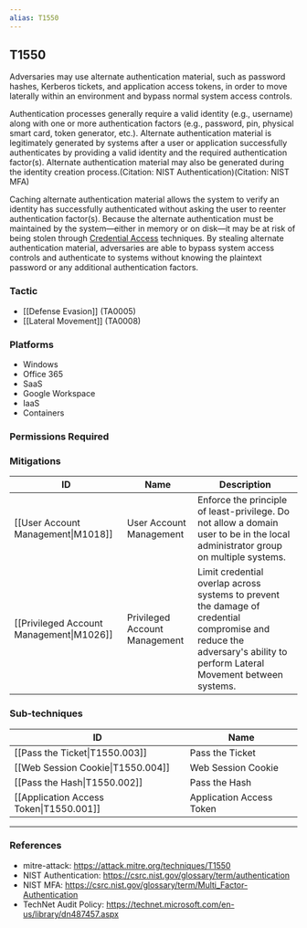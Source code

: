 ```yaml
---
alias: T1550
---
```


## T1550

Adversaries may use alternate authentication material, such as password hashes, Kerberos tickets, and application access tokens, in order to move laterally within an environment and bypass normal system access controls. 

Authentication processes generally require a valid identity (e.g., username) along with one or more authentication factors (e.g., password, pin, physical smart card, token generator, etc.). Alternate authentication material is legitimately generated by systems after a user or application successfully authenticates by providing a valid identity and the required authentication factor(s). Alternate authentication material may also be generated during the identity creation process.(Citation: NIST Authentication)(Citation: NIST MFA)

Caching alternate authentication material allows the system to verify an identity has successfully authenticated without asking the user to reenter authentication factor(s). Because the alternate authentication must be maintained by the system—either in memory or on disk—it may be at risk of being stolen through [Credential Access](https://attack.mitre.org/tactics/TA0006) techniques. By stealing alternate authentication material, adversaries are able to bypass system access controls and authenticate to systems without knowing the plaintext password or any additional authentication factors.



### Tactic
- [[Defense Evasion]] (TA0005)
- [[Lateral Movement]] (TA0008)

### Platforms
- Windows
- Office 365
- SaaS
- Google Workspace
- IaaS
- Containers

### Permissions Required

### Mitigations

| ID | Name | Description |
| --- | --- | --- |
| [[User Account Management\|M1018]] | User Account Management | Enforce the principle of least-privilege. Do not allow a domain user to be in the local administrator group on multiple systems. |
| [[Privileged Account Management\|M1026]] | Privileged Account Management | Limit credential overlap across systems to prevent the damage of credential compromise and reduce the adversary's ability to perform Lateral Movement between systems. |

### Sub-techniques

| ID | Name |
| --- | --- |
| [[Pass the Ticket\|T1550.003]] | Pass the Ticket |
| [[Web Session Cookie\|T1550.004]] | Web Session Cookie |
| [[Pass the Hash\|T1550.002]] | Pass the Hash |
| [[Application Access Token\|T1550.001]] | Application Access Token |


---
### References

- mitre-attack: https://attack.mitre.org/techniques/T1550
- NIST Authentication: https://csrc.nist.gov/glossary/term/authentication
- NIST MFA: https://csrc.nist.gov/glossary/term/Multi_Factor-Authentication
- TechNet Audit Policy: https://technet.microsoft.com/en-us/library/dn487457.aspx
